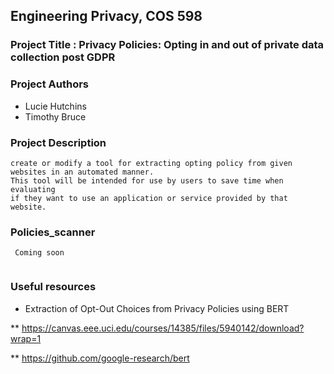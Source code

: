 
## Engineering Privacy, COS 598

### Project Title : Privacy Policies: Opting in and out of private data collection post GDPR
### Project Authors

* Lucie Hutchins
* Timothy Bruce 

### Project Description

``` 
create or modify a tool for extracting opting policy from given websites in an automated manner.
This tool will be intended for use by users to save time when evaluating 
if they want to use an application or service provided by that website.

```
### Policies_scanner

```
 Coming soon
 
```
### Useful resources
* Extraction of Opt-Out Choices from Privacy Policies using BERT

** https://canvas.eee.uci.edu/courses/14385/files/5940142/download?wrap=1

** https://github.com/google-research/bert
